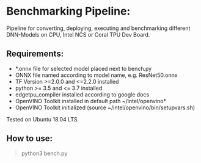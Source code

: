 # Benchmarking Pipeline:

Pipeline for converting, deploying, executing and benchmarking different DNN-Models on CPU, Intel NCS or Coral TPU Dev Board.

## Requirements:
* *.onnx file for selected model placed next to bench.py
* ONNX file named according to model name, e.g. ResNet50.onnx
* TF Version >=2.0.0 and <=2.2.0 installed
* python >= 3.5 and <= 3.7 installed
* edgetpu_compiler installed according to google docs
* OpenVINO Toolkit installed in default path ~/intel/openvino*
* OpenVINO Toolkit initialized (source ~/intel/openvino/bin/setupvars.sh)


Tested on Ubuntu 18.04 LTS
## How to use:
> python3 bench.py

